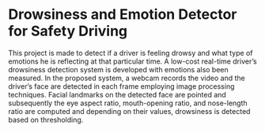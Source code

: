# Drowsiness and Emotion Detector for Safety Driving
This project is made to detect if a driver is feeling drowsy and what type of emotions he is reflecting at that particular time.
A low-cost real-time driver’s drowsiness detection system is developed with emotions also been measured. In the proposed system, a webcam records the video and the driver’s face are detected in each frame employing image processing techniques. Facial landmarks on the detected face are pointed and subsequently the eye aspect ratio, mouth-opening ratio, and nose-length ratio are computed and depending on their values, drowsiness is detected based on thresholding.
